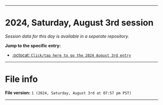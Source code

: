 
***

# 2024, Saturday, August 3rd session

_Session data for this day is available in a separate repository._

**Jump to the specific entry:**

- [:octocat: `Click/tap here to go the 2024 August 3rd entry`](https://github.com/seanpm2001/SeansLifeArchive_Images_TinyTower_Y2024/tree/SeansLifeArchive_Images_TinyTower_Y2024_Main-dev/2024/08_August/03/)

***

# File info

**File version:** `1 (2024, Saturday, August 3rd at 07:57 pm PST)`

***
